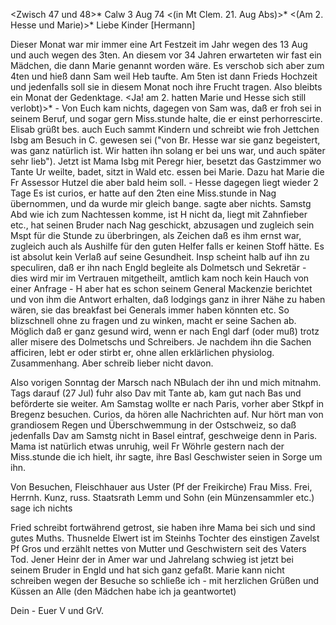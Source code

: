 <Zwisch 47 und 48>* Calw 3 Aug 74
 <(in Mt Clem. 21. Aug Abs)>*
 <(Am 2. Hesse und Marie)>*
Liebe Kinder [Hermann]

Dieser Monat war mir immer eine Art Festzeit im Jahr wegen des 13 Aug und auch wegen des 3ten. An diesem vor 34 Jahren erwarteten wir fast ein Mädchen, die dann Marie genannt worden wäre. Es verschob sich aber zum 4ten und hieß dann Sam weil Heb taufte. Am 5ten ist dann Frieds Hochzeit und jedenfalls soll sie in diesem Monat noch ihre Frucht tragen. Also bleibts ein Monat der Gedenktage. <Ja! am 2. hatten Marie und Hesse sich still verlobt)>* - Von Euch kam nichts, dagegen von Sam was, daß er froh sei in seinem Beruf, und sogar gern Miss.stunde halte, die er einst perhorrescirte. Elisab grüßt bes. auch Euch sammt Kindern und schreibt wie froh Jettchen Isbg am Besuch in C. gewesen sei ("von Br. Hesse war sie ganz begeistert, was ganz natürlich ist. Wir hatten ihn solang er bei uns war, und auch später sehr lieb"). Jetzt ist Mama Isbg mit Peregr hier, besetzt das Gastzimmer wo Tante Ur weilte, badet, sitzt in Wald etc. essen bei Marie. Dazu hat Marie die Fr Assessor Hutzel die aber bald heim soll. - Hesse dagegen liegt wieder 2 Tage Es ist curios, er hatte auf den 2ten eine Miss.stunde in Nag übernommen, und da wurde mir gleich bange. sagte aber nichts. Samstg Abd wie ich zum Nachtessen komme, ist H nicht da, liegt mit Zahnfieber etc., hat seinen Bruder nach Nag geschickt, abzusagen und zugleich sein Mspt für die Stunde zu überbringen, als Zeichen daß es ihm ernst war, zugleich auch als Aushilfe für den guten Helfer falls er keinen Stoff hätte. Es ist absolut kein Verlaß auf seine Gesundheit. Insp scheint halb auf ihn zu speculiren, daß er ihn nach Engld begleite als Dolmetsch und Sekretär - dies wird mir im Vertrauen mitgetheilt, amtlich kam noch kein Hauch von einer Anfrage - H aber hat es schon seinem General Mackenzie berichtet und von ihm die Antwort erhalten, daß lodgings ganz in ihrer Nähe zu haben wären, sie das breakfast bei Generals immer haben könnten etc. So blizschnell ohne zu fragen und zu winken, macht er seine Sachen ab. Möglich daß er ganz gesund wird, wenn er nach Engl darf (oder muß) trotz aller misere des Dolmetschs und Schreibers. Je nachdem ihn die Sachen afficiren, lebt er oder stirbt er, ohne allen erklärlichen physiolog. Zusammenhang. Aber schreib lieber nicht davon.

Also vorigen Sonntag der Marsch nach NBulach der ihn und mich mitnahm. Tags darauf (27 Jul) fuhr also Dav mit Tante ab, kam gut nach Bas und beförderte sie weiter. Am Samstag wollte er nach Paris, vorher aber Stkpf in Bregenz besuchen. Curios, da hören alle Nachrichten auf. Nur hört man von grandiosem Regen und Überschwemmung in der Ostschweiz, so daß jedenfalls Dav am Samstg nicht in Basel eintraf, geschweige denn in Paris. Mama ist natürlich etwas unruhig, weil Fr Wöhrle gestern nach der Miss.stunde die ich hielt, ihr sagte, ihre Basl Geschwister seien in Sorge um ihn.

Von Besuchen, Fleischhauer aus Uster (Pf der Freikirche) Frau Miss. Frei, Herrnh. Kunz, russ. Staatsrath Lemm und Sohn (ein Münzensammler etc.) sage ich nichts

Fried schreibt fortwährend getrost, sie haben ihre Mama bei sich und sind gutes Muths. Thusnelde Elwert ist im Steinhs Tochter des einstigen Zavelst Pf Gros und erzählt nettes von Mutter und Geschwistern seit des Vaters Tod. Jener Heinr der in Amer war und Jahrelang schwieg ist jetzt bei seinem Bruder in Engld und hat sich ganz gefaßt. Marie kann nicht schreiben wegen der Besuche so schließe ich - mit herzlichen Grüßen und Küssen an Alle (den Mädchen habe ich ja geantwortet)

 Dein - Euer V und GrV.

